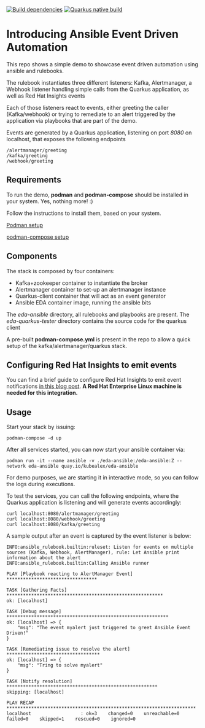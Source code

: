 [![Build dependencies](https://github.com/kubealex/event-driven-automation/actions/workflows/stack-build.yml/badge.svg)](https://github.com/kubealex/event-driven-automation/actions/workflows/stack-build.yml)
[![Quarkus native build](https://github.com/kubealex/event-driven-automation/actions/workflows/native-build.yml/badge.svg)](https://github.com/kubealex/event-driven-automation/actions/workflows/native-build.yml)

# Introducing Ansible Event Driven Automation

This repo shows a simple demo to showcase event driven automation using ansible and rulebooks.

The rulebook instantiates three different listeners: Kafka, Alertmanager, a Webhook listener handling simple calls from the Quarkus application, as well as Red Hat Insights events []()

Each of those listeners react to events, either greeting the caller (Kafka/webhook) or trying to remediate to an alert triggered by the application via playbooks that are part of the demo.

Events are generated by a Quarkus application, listening on port *8080* on localhost, that exposes the following endpoints

    /alertmanager/greeting
    /kafka/greeting
    /webhook/greeting

## Requirements

To run the demo, **podman** and **podman-compose** should be installed in your system. Yes, nothing more! :)

Follow the instructions to install them, based on your system.

[Podman setup](https://podman.io/getting-started/installation)

[podman-compose setup](https://github.com/containers/podman-compose)

## Components

The stack is composed by four containers:

- Kafka+zookeeper container to instantiate the broker
- Alertmanager container to set-up an alertmanager instance
- Quarkus-client container that will act as an event generator
- Ansible EDA container image, running the ansible bits

The *eda-ansible* directory, all rulebooks and playbooks are present.
The *eda-quarkus-tester* directory contains the source code for the quarkus client

A pre-built **podman-compose.yml** is present in the repo to allow a quick setup of the kafka/alertmanager/quarkus stack.

## Configuring Red Hat Insights to emit events

You can find a brief guide to configure Red Hat Insights to emit event notifications [in this blog post](https://www.ansible.com/blog/using-red-hat-insights-as-a-source-of-events-for-event-driven-ansible-automation).
**A Red Hat Enterprise Linux machine is needed for this integration.**

## Usage

Start your stack by issuing:

    podman-compose -d up

After all services started, you can now start your ansible container via:

    podman run -it --name ansible -v ./eda-ansible:/eda-ansible:Z --network eda-ansible quay.io/kubealex/eda-ansible

For demo purposes, we are starting it in interactive mode, so you can follow the logs during executions.

To test the services, you can call the following endpoints, where the Quarkus application is listening and will generate events accordingly:

    curl localhost:8080/alertmanager/greeting
    curl localhost:8080/webhook/greeting
    curl localhost:8080/kafka/greeting

A sample output after an event is captured by the event listener is below:

    INFO:ansible_rulebook.builtin:ruleset: Listen for events on multiple sources (Kafka, Webhook, AlertManager), rule: Let Ansible print information about the alert
    INFO:ansible_rulebook.builtin:Calling Ansible runner

    PLAY [Playbook reacting to AlertManager Event] *********************************

    TASK [Gathering Facts] *********************************************************
    ok: [localhost]

    TASK [Debug message] ***********************************************************
    ok: [localhost] => {
        "msg": "The event myalert just triggered to greet Ansible Event Driven!"
    }

    TASK [Remediating issue to resolve the alert] **********************************
    ok: [localhost] => {
        "msg": "Tring to solve myalert"
    }

    TASK [Notify resolution] *******************************************************
    skipping: [localhost]

    PLAY RECAP *********************************************************************
    localhost                  : ok=3    changed=0    unreachable=0    failed=0    skipped=1    rescued=0    ignored=0
